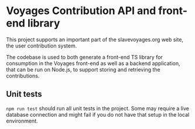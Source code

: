 # Voyages Contribution API and front-end library

This project supports an important part of the slavevoyages.org web site, the
user contribution system.

The codebase is used to both generate a front-end TS library for consumption in
the Voyages front-end as well as a backend application, that can be run on
Node.js, to support storing and retrieving the contributions.

## Unit tests

`npm run test` should run all unit tests in the project. Some may require a
live database connection and might fail if you do not have that setup in the
local environment.